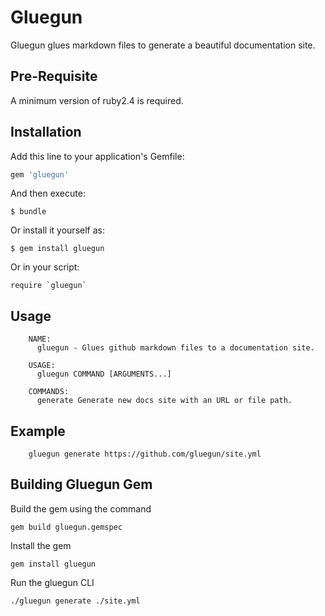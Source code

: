 # Gluegun
Gluegun glues markdown files to generate a beautiful documentation site.
 

## Pre-Requisite

A minimum version of ruby2.4 is required.

## Installation

Add this line to your application's Gemfile:

```ruby
gem 'gluegun'
```

And then execute:

    $ bundle

Or install it yourself as:

    $ gem install gluegun

Or in your script:

    require `gluegun`
    
    
## Usage

        NAME:
          gluegun - Glues github markdown files to a documentation site.

        USAGE:
          gluegun COMMAND [ARGUMENTS...]

        COMMANDS:
          generate Generate new docs site with an URL or file path.
          
## Example

        gluegun generate https://github.com/gluegun/site.yml
        
## Building Gluegun Gem
Build the gem using the command 

```
gem build gluegun.gemspec
```

Install the gem
```
gem install gluegun
```

Run the gluegun CLI 
```
./gluegun generate ./site.yml
````
